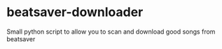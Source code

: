 # beatsaver-downloader
Small python script to allow you to scan and download good songs from beatsaver
